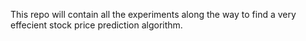 This repo will contain all the experiments along the way to find a very effecient stock price prediction algorithm.
